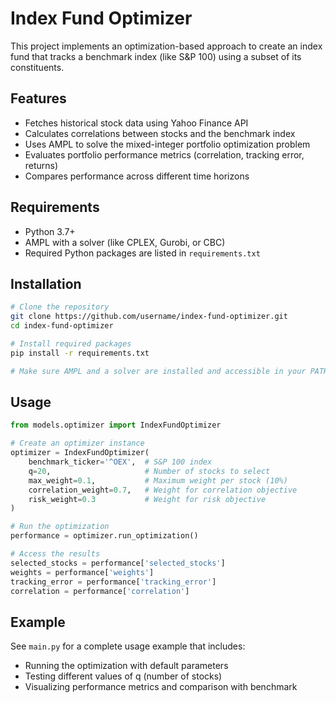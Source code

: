 # Index Fund Optimizer

This project implements an optimization-based approach to create an index fund that tracks a benchmark index (like S&P 100) using a subset of its constituents.

## Features

- Fetches historical stock data using Yahoo Finance API
- Calculates correlations between stocks and the benchmark index
- Uses AMPL to solve the mixed-integer portfolio optimization problem
- Evaluates portfolio performance metrics (correlation, tracking error, returns)
- Compares performance across different time horizons

## Requirements

- Python 3.7+
- AMPL with a solver (like CPLEX, Gurobi, or CBC)
- Required Python packages are listed in `requirements.txt`

## Installation

```bash
# Clone the repository
git clone https://github.com/username/index-fund-optimizer.git
cd index-fund-optimizer

# Install required packages
pip install -r requirements.txt

# Make sure AMPL and a solver are installed and accessible in your PATH
```

## Usage

```python
from models.optimizer import IndexFundOptimizer

# Create an optimizer instance
optimizer = IndexFundOptimizer(
    benchmark_ticker='^OEX',  # S&P 100 index
    q=20,                     # Number of stocks to select
    max_weight=0.1,           # Maximum weight per stock (10%)
    correlation_weight=0.7,   # Weight for correlation objective
    risk_weight=0.3           # Weight for risk objective
)

# Run the optimization
performance = optimizer.run_optimization()

# Access the results
selected_stocks = performance['selected_stocks']
weights = performance['weights']
tracking_error = performance['tracking_error']
correlation = performance['correlation']
```

## Example

See `main.py` for a complete usage example that includes:
- Running the optimization with default parameters
- Testing different values of q (number of stocks)
- Visualizing performance metrics and comparison with benchmark

